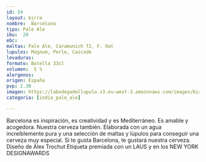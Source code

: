 ```yaml
---
id: 54
layout: birra
nombre:  Barcelona
tipo: Pale Ale
ibu:  20
ebc:
maltas: Pale Ale, Caramunich T2, F. Oat
lupulos: Magnum, Perle, Cascade
levaduras: 
formato: Botella 33cl
volumen:  5 %
alergenos: 
origen: España
pvp: 2.30
imagen: https://labodegadellupulo.s3.eu-west-3.amazonaws.com/images/birras/barcelona.jpg
categoria: [india_pale_ale]

---
```

Barcelona es inspiración, es creatividad y es Mediterráneo. Es amable y acogedora. Nuestra cerveza también. Elaborada con un agua increíblemente pura y una selección de maltas y lúpulos para conseguir una cerveza muy especial. Si te gusta Barcelona, te gustará nuestra cerveza. Diseño de Àlex Trochut
Etiqueta premiada con un LAUS y en los NEW YORK DESIGNAWARDS




